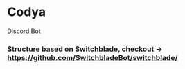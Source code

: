 # Codya

Discord Bot

### Structure based on Switchblade, checkout -> https://github.com/SwitchbladeBot/switchblade/
